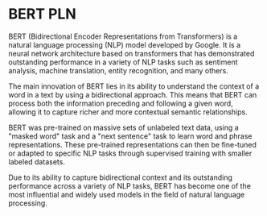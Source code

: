 # BERT PLN
BERT (Bidirectional Encoder Representations from Transformers) is a natural language processing (NLP) model developed by Google. It is a neural network architecture based on transformers that has demonstrated outstanding performance in a variety of NLP tasks such as sentiment analysis, machine translation, entity recognition, and many others.

The main innovation of BERT lies in its ability to understand the context of a word in a text by using a bidirectional approach. This means that BERT can process both the information preceding and following a given word, allowing it to capture richer and more contextual semantic relationships.

BERT was pre-trained on massive sets of unlabeled text data, using a "masked word" task and a "next sentence" task to learn word and phrase representations. These pre-trained representations can then be fine-tuned or adapted to specific NLP tasks through supervised training with smaller labeled datasets.

Due to its ability to capture bidirectional context and its outstanding performance across a variety of NLP tasks, BERT has become one of the most influential and widely used models in the field of natural language processing.
